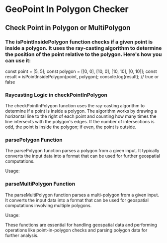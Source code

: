 # GeoPoint In Polygon Checker
## Check Point in Polygon or MultiPolygon

### The isPointInsidePolygon function checks if a given point is inside a polygon. It uses the ray-casting algorithm to determine the position of the point relative to the polygon. Here's how you can use it:

const point = [5, 5];
const polygon = [[0, 0], [10, 0], [10, 10], [0, 10]];
const result = isPointInsidePolygon(point, polygon);
console.log(result); // true or false

### Raycasting Logic in checkPointInPolygon
The checkPointInPolygon function uses the ray-casting algorithm to determine if a point is inside a polygon. The algorithm works by drawing a horizontal line to the right of each point and counting how many times the line intersects with the polygon's edges. If the number of intersections is odd, the point is inside the polygon; if even, the point is outside.

### parsePolygon Function
The parsePolygon function parses a polygon from a given input. It typically converts the input data into a format that can be used for further geospatial computations.

Usage:

### parseMultiPolygon Function
The parseMultiPolygon function parses a multi-polygon from a given input. It converts the input data into a format that can be used for geospatial computations involving multiple polygons.

Usage:

These functions are essential for handling geospatial data and performing operations like point-in-polygon checks and parsing polygon data for further analysis.
